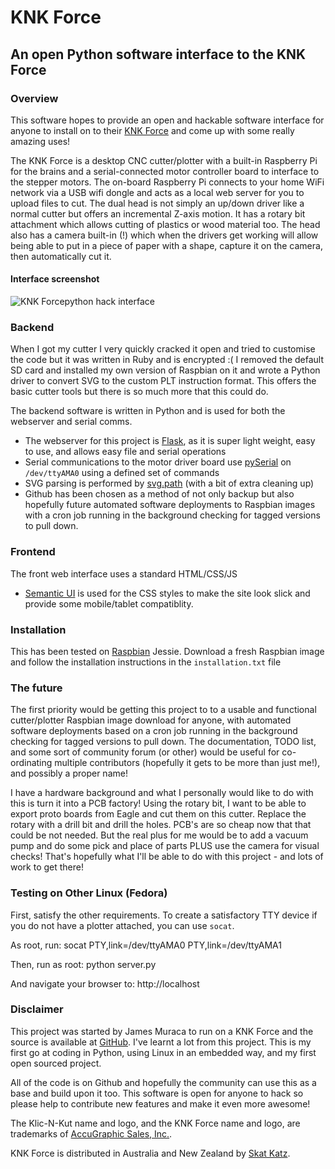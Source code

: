 # KNK Force

## An open Python software interface to the KNK Force

### Overview
This software hopes to provide an open and hackable software interface for
anyone to install on to their [KNK Force](http://knkusa.com/knk-force/) and come
up with some really amazing uses!

The KNK Force is a desktop CNC cutter/plotter with a built-in Raspberry Pi for
the brains and a serial-connected motor controller board to interface to the
stepper motors. The on-board Raspberry Pi connects to your home WiFi network via
a USB wifi dongle and acts as a local web server for you to upload files to cut.
The dual head is not simply an up/down driver like a normal cutter but offers an
incremental Z-axis motion. It has a rotary bit attachment which allows cutting
of plastics or wood material too. The head also has a camera built-in (!) which
when the drivers get working will allow being able to put in a piece of paper
with a shape, capture it on the camera, then automatically cut it.

#### Interface screenshot
![KNK Forcepython hack interface](knk_force_python_hack.png?raw=true "KNK Forcepython hack interface")

### Backend
When I got my cutter I very quickly cracked it open and tried to customise the
code but it was written in Ruby and is encrypted :(
I removed the default SD card and installed my own version of Raspbian on it and
wrote a Python driver to convert SVG to the custom PLT instruction format. This
offers the basic cutter tools but there is so much more that this could do.

The backend software is written in Python and is used for both the webserver and
serial comms.
- The webserver for this project is [Flask](http://flask.pocoo.org/), as it is
  super light weight, easy to use, and allows easy file and serial operations
- Serial communications to the motor driver board use
  [pySerial](https://github.com/pyserial/pyserial) on `/dev/ttyAMA0` using a
  defined set of commands
- SVG parsing is performed by [svg.path](https://pypi.python.org/pypi/svg.path)
  (with a bit of extra cleaning up)
- Github has been chosen as a method of not only backup but also hopefully
  future automated software deployments to Raspbian images with a cron job
  running in the background checking for tagged versions to pull down.

### Frontend
The front web interface uses a standard HTML/CSS/JS
- [Semantic UI](http://semantic-ui.com/) is used for the CSS styles to make the
  site look slick and provide some mobile/tablet compatiblity.

### Installation
This has been tested on [Raspbian](https://www.raspbian.org/) Jessie. Download a
fresh Raspbian image and follow the installation instructions in the
`installation.txt` file

### The future
The first priority would be getting this project to to a usable and functional
cutter/plotter Raspbian image download for anyone, with automated software
deployments based on a cron job running in the background checking for tagged
versions to pull down.
The documentation, TODO list, and some sort of community forum (or other) would
be useful for co-ordinating multiple contributors (hopefully it gets to be more
than just me!), and possibly a proper name!

I have a hardware background and what I personally would like to do with this is
turn it into a PCB factory! Using the rotary bit, I want to be able to export
proto boards from Eagle and cut them on this cutter. Replace the rotary with a
drill bit and drill the holes. PCB's are so cheap now that that could be not
needed. But the real plus for me would be to add a vacuum pump and do some pick
and place of parts PLUS use the camera for visual checks! That's hopefully what
I'll be able to do with this project - and lots of work to get there!

### Testing on Other Linux (Fedora)
First, satisfy the other requirements.
To create a satisfactory TTY device if you do not have a plotter attached, you can use `socat`.

As root, run:
socat PTY,link=/dev/ttyAMA0 PTY,link=/dev/ttyAMA1

Then, run as root:
python server.py

And navigate your browser to:
http://localhost


### Disclaimer
This project was started by James Muraca to run on a KNK Force and the source is
available at [GitHub](https://github.com/jmuraca/knkforce/). I've learnt a lot
from this project. This is my first go at coding in Python, using Linux in an
embedded way, and my first open sourced project.

All of the code is on Github and hopefully the community can use this as a base
and build upon it too. This software is open for anyone to hack so please help
to contribute new features and make it even more awesome!

The Klic-N-Kut name and logo, and the KNK Force name and logo, are trademarks of
[AccuGraphic Sales, Inc.](http://knkusa.com/).

KNK Force is distributed in Australia and New Zealand by
[Skat Katz](http://www.skatkatz.com.au).

